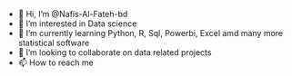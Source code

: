 - 👋 Hi, I’m @Nafis-Al-Fateh-bd
- 👀 I’m interested in Data science
- 🌱 I’m currently learning Python, R, Sql, Powerbi, Excel amd many more statistical software
- 💞️ I’m looking to collaborate on data related projects
- 📫 How to reach me 

<!---
Nafis-Al-Fateh-bd/Nafis-Al-Fateh-bd is a ✨ special ✨ repository because its `README.md` (this file) appears on your GitHub profile.
You can click the Preview link to take a look at your changes.
--->

